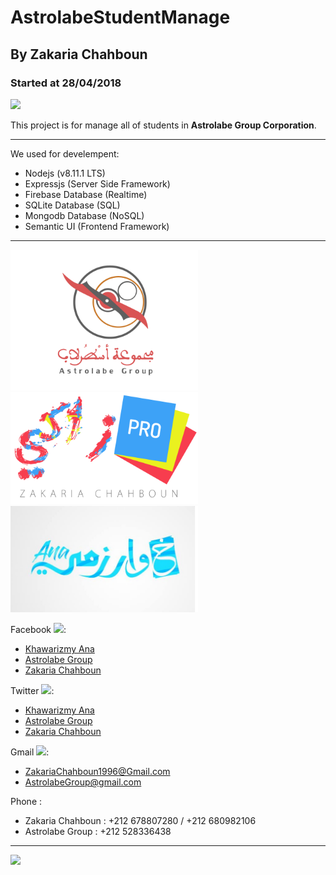 # AstrolabeStudentManage
## By Zakaria Chahboun
### Started at 28/04/2018


<img src='https://raw.githubusercontent.com/zakaria-chahboun/ZakiQtProjects/master/IMAGE1.png'/>


This project is for manage all of students in **Astrolabe Group Corporation**.

-------------------------------------

We used for develempent:
- Nodejs (v8.11.1 LTS)
- Expressjs (Server Side Framework)
- Firebase Database (Realtime)
- SQLite Database (SQL)
- Mongodb Database (NoSQL)
- Semantic UI (Frontend Framework)

-------------------------------------


<img src='https://raw.githubusercontent.com/zakaria-chahboun/AstrolabeStudentManage/master/public/images/Logos/Logo%20-%20ASTROLABE%20GROUP.PNG' width='300px'/>
 <img src='https://raw.githubusercontent.com/zakaria-chahboun/AstrolabeStudentManage/master/public/images/Logos/Logo%20-%20ZAKI%20PRO.PNG' width='300px'/>
 <img src='https://raw.githubusercontent.com/zakaria-chahboun/AstrolabeStudentManage/master/public/images/Logos/Logo%20-%20KhawarizmyAna.jpg' width='300px'/>

Facebook <img src='https://vectors.pro/wp-content/uploads/2017/09/facebook-f-round-icon-vector-logo-300x300.png' width='20px'/>:
- <a href='https://www.facebook.com/KhawarizmyAna'>Khawarizmy Ana</a>
- <a href='https://www.facebook.com/AstrolabeGroup/'>Astrolabe Group</a>
- <a href='https://www.facebook.com/zakaria.chahboun.2018'>Zakaria Chahboun</a>

Twitter <img src='http://itouchappreviewers.com/wp-content/uploads/2015/01/twitter-logo_22.png' width='20px'/>:
- <a href='https://twitter.com/KhawarizmyAna'>Khawarizmy Ana</a>
- <a href='https://twitter.com/AstrolabeGroup'>Astrolabe Group</a>
- <a href='https://twitter.com/Zaki_Chahboun'>Zakaria Chahboun</a>

Gmail <img src='http://www.beep.es/blog/wp-content/uploads/2016/11/gmail_icono.png' width='20px'/>:
- ZakariaChahboun1996@Gmail.com
- AstrolabeGroup@gmail.com

Phone :
- Zakaria Chahboun : +212 678807280 / +212 680982106
- Astrolabe Group : +212 528336438


-------------------------------------------


<img src='https://raw.githubusercontent.com/zakaria-chahboun/ZakiQtProjects/master/IMAGE2.png'/>